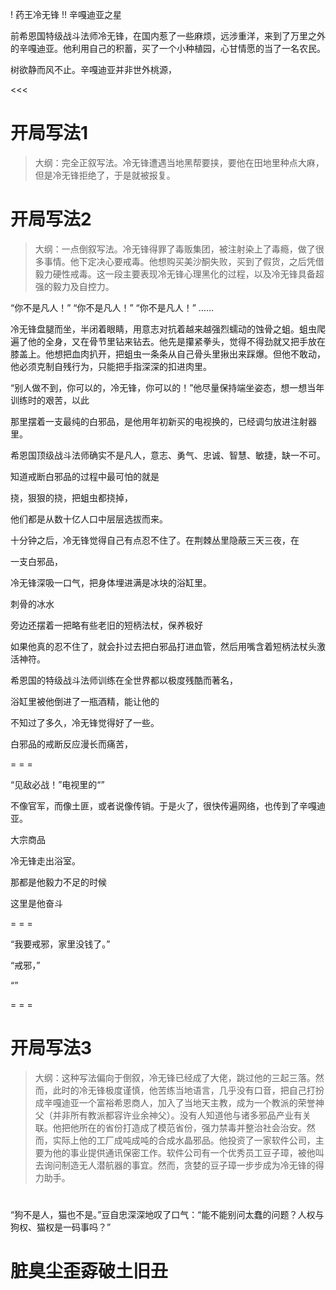 ! 药王冷无锋
!! 辛嘎迪亚之星

>>>

前希恩国特级战斗法师冷无锋，在国内惹了一些麻烦，远涉重洋，来到了万里之外的辛嘎迪亚。他利用自己的积蓄，买了一个小种植园，心甘情愿的当了一名农民。

树欲静而风不止。辛嘎迪亚并非世外桃源，

<<<

# 开局写法1

> 大纲：完全正叙写法。冷无锋遭遇当地黑帮要挟，要他在田地里种点大麻，但是冷无锋拒绝了，于是就被报复。

# 开局写法2

> 大纲：一点倒叙写法。冷无锋得罪了毒贩集团，被注射染上了毒瘾，做了很多事情。他下定决心要戒毒。他想购买美沙酮失败，买到了假货，之后凭借毅力硬性戒毒。这一段主要表现冷无锋心理黑化的过程，以及冷无锋具备超强的毅力及自控力。

“你不是凡人！”
“你不是凡人！”
“你不是凡人！”
……

冷无锋盘腿而坐，半闭着眼睛，用意志对抗着越来越强烈蠕动的蚀骨之蛆。蛆虫爬遍了他的全身，又在骨节里钻来钻去。他先是攥紧拳头，觉得不得劲就又把手放在膝盖上。他想把血肉扒开，把蛆虫一条条从自己骨头里揪出来踩爆。但他不敢动，他必须克制自残行为，只能把手指深深的扣进肉里。

“别人做不到，你可以的，冷无锋，你可以的！”他尽量保持端坐姿态，想一想当年训练时的艰苦，以此

那里摆着一支最纯的白邪品，是他用年初新买的电视换的，已经调匀放进注射器里。

希恩国顶级战斗法师确实不是凡人，意志、勇气、忠诚、智慧、敏捷，缺一不可。

知道戒断白邪品的过程中最可怕的就是

挠，狠狠的挠，把蛆虫都挠掉，


他们都是从数十亿人口中层层选拔而来。

十分钟之后，冷无锋觉得自己有点忍不住了。在荆棘丛里隐蔽三天三夜，在

一支白邪品，

冷无锋深吸一口气，把身体埋进满是冰块的浴缸里。

刺骨的冰水

旁边还摆着一把略有些老旧的短柄法杖，保养极好

如果他真的忍不住了，就会扑过去把白邪品打进血管，然后用嘴含着短柄法杖头激活神符。

希恩国的特级战斗法师训练在全世界都以极度残酷而著名，

浴缸里被他倒进了一瓶酒精，能让他的

不知过了多久，冷无锋觉得好了一些。

白邪品的戒断反应漫长而痛苦，

= = =

“见敌必战！”电视里的“”

不像官军，而像土匪，或者说像传销。于是火了，很快传遍网络，也传到了辛嘎迪亚。

大宗商品

冷无锋走出浴室。

那都是他毅力不足的时候


这里是他奋斗

= = =

“我要戒邪，家里没钱了。”

“戒邪，”

“”

= = =

# 开局写法3

> 大纲：这种写法偏向于倒叙，冷无锋已经成了大佬，跳过他的三起三落。然而，此时的冷无锋极度谨慎，他苦练当地语言，几乎没有口音，把自己打扮成辛嘎迪亚一个富裕希恩商人，加入了当地天主教，成为一个教派的荣誉神父（并非所有教派都容许业余神父）。没有人知道他与诸多邪品产业有关联。他把他所在的省份打造成了模范省份，强力禁毒并整治社会治安。然而，实际上他的工厂成吨成吨的合成水晶邪品。他投资了一家软件公司，主要为他的事业提供通讯保密工作。软件公司有一个优秀员工豆子璋，被他叫去询问制造无人潜航器的事宜。然而，贪婪的豆子璋一步步成为冷无锋的得力助手。


#

“狗不是人，猫也不是。”豆自忠深深地叹了口气：“能不能别问太蠢的问题？人权与狗权、猫权是一码事吗？”

# 脏臭尘歪孬破土旧丑
